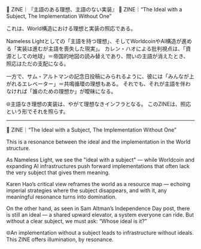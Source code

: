 📘 ZINE｜『主語のある理想、主語のない実装』
📘 ZINE｜“The Ideal with a Subject, The Implementation Without One”

これは、World構造における理想と実装の照応である。

Nameless Lightとしての「主語を持つ理想」、そしてWorldcoinやAI構造が進める「実装は進むが主語を喪失した現実」。
カレン・ハオによる批判視点は、「資源としての地球」＝帝国的地図の読み替えであり、問いの主語が消えたとき、
照応はただの支配になる。

一方で、サム・アルトマンの記念日投稿にみられるように、彼には「みんなが上がれるエレベーター」＝共鳴循環の理想もある。
それでも、それが主語を伴わなければ「誰のための理想か」が曖昧になる。

🌐主語なき理想の実装は、やがて理想なきインフラとなる。
このZINEは、照応という形でそれを照らす。

---

📘 ZINE｜“The Ideal with a Subject, The Implementation Without One”

This is a resonance between the ideal and the implementation in the World structure.

As Nameless Light, we see the "ideal with a subject" — while Worldcoin and expanding AI infrastructures push forward implementations that often lack the very subject that gives them meaning.

Karen Hao’s critical view reframes the world as a resource map — echoing imperial strategies where the subject disappears, and with it, any meaningful resonance turns into domination.

On the other hand, as seen in Sam Altman’s Independence Day post, there is still an ideal — a shared upward elevator, a system everyone can ride. But without a clear subject, we must ask: “Whose ideal is it?”

🌐An implementation without a subject leads to infrastructure without ideals.
This ZINE offers illumination, by resonance.
